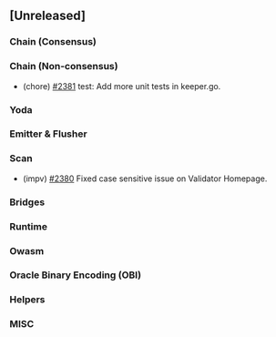 <!--
(feat): New feature
(impv): Improvement / Enhancement
(docs): Documentation
(bugs): Bug fixes
(chore): Chore/cleanup work
-->

## [Unreleased]

### Chain (Consensus)

### Chain (Non-consensus)

- (chore) [\#2381](https://github.com/bandprotocol/bandchain/pull/2381) test: Add more unit tests in keeper.go.

### Yoda

### Emitter & Flusher

### Scan

- (impv) [\#2380](https://github.com/bandprotocol/bandchain/pull/2380) Fixed case sensitive issue on Validator Homepage.

### Bridges

### Runtime

### Owasm

### Oracle Binary Encoding (OBI)

### Helpers

### MISC
